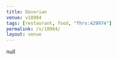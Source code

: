 ```yaml
---
title: Dovorian
venue: v18984
tags: [restaurant, food, "fhrs:429974"]
permalink: /v/18984/
layout: venue
---
```

null
